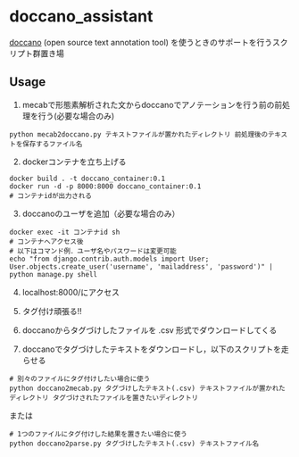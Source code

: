 # doccano_assistant
[doccano](https://github.com/chakki-works/doccano) (open source text annotation tool) を使うときのサポートを行うスクリプト群置き場

## Usage

1. mecabで形態素解析された文からdoccanoでアノテーションを行う前の前処理を行う(必要な場合のみ)

```shell
python mecab2doccano.py テキストファイルが置かれたディレクトリ 前処理後のテキストを保存するファイル名
```

2. dockerコンテナを立ち上げる

```shell
docker build . -t doccano_container:0.1
docker run -d -p 8000:8000 doccano_container:0.1
# コンテナidが出力される
```

3. doccanoのユーザを追加（必要な場合のみ）

```shell
docker exec -it コンテナid sh
# コンテナへアクセス後
# 以下はコマンド例．ユーザ名やパスワードは変更可能
echo "from django.contrib.auth.models import User; User.objects.create_user('username', 'mailaddress', 'password')" | python manage.py shell
```

4. localhost:8000/にアクセス

5. タグ付け頑張る!!

6. doccanoからタグづけしたファイルを .csv 形式でダウンロードしてくる

7. doccanoでタグづけしたテキストをダウンロードし，以下のスクリプトを走らせる

```shell
# 別々のファイルにタグ付けしたい場合に使う
python doccano2mecab.py タグづけしたテキスト(.csv) テキストファイルが置かれたディレクトリ タグづけされたファイルを置きたいディレクトリ
```

または

```shell
# 1つのファイルにタグ付けした結果を置きたい場合に使う
python doccano2parse.py タグづけしたテキスト(.csv) テキストファイル名
```
